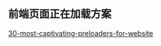 ## 前端页面正在加载方案
[30-most-captivating-preloaders-for-website](https://steelkiwi.com/blog/30-most-captivating-preloaders-for-website/)

